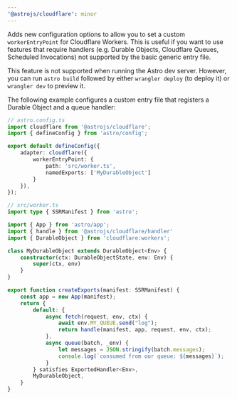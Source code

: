 ```yaml
---
'@astrojs/cloudflare': minor
---
```


Adds new configuration options to allow you to set a custom `workerEntryPoint` for Cloudflare Workers. This is useful if you want to use features that require handlers (e.g. Durable Objects, Cloudflare Queues, Scheduled Invocations) not supported by the basic generic entry file.

This feature is not supported when running the Astro dev server. However, you can run `astro build` followed by either `wrangler deploy` (to deploy it) or `wrangler dev` to preview it.

The following example configures a custom entry file that registers a Durable Object and a queue handler:

```ts
// astro.config.ts
import cloudflare from '@astrojs/cloudflare';
import { defineConfig } from 'astro/config';

export default defineConfig({
	adapter: cloudflare({
		workerEntryPoint: {
			path: 'src/worker.ts',
			namedExports: ['MyDurableObject']
		}
	}),
});
```

```ts
// src/worker.ts
import type { SSRManifest } from 'astro';

import { App } from 'astro/app';
import { handle } from '@astrojs/cloudflare/handler'
import { DurableObject } from 'cloudflare:workers';

class MyDurableObject extends DurableObject<Env> {
	constructor(ctx: DurableObjectState, env: Env) {
		super(ctx, env)
	}
}

export function createExports(manifest: SSRManifest) {
	const app = new App(manifest);
	return {
		default: {
			async fetch(request, env, ctx) {
				await env.MY_QUEUE.send("log");
				return handle(manifest, app, request, env, ctx);
			},
			async queue(batch, _env) {
				let messages = JSON.stringify(batch.messages);
				console.log(`consumed from our queue: ${messages}`);
			}
		} satisfies ExportedHandler<Env>,
		MyDurableObject,
	}
}
```
